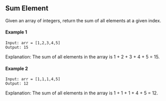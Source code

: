 ## Sum Element

Given an array of integers, return the sum of all elements at a given index.

#### Example 1

```
Input: arr = [1,2,3,4,5]
Output: 15
```
Explanation: The sum of all elements in the array is 1 + 2 + 3 + 4 + 5 = 15.



#### Example 2

```
Input: arr = [1,1,1,4,5]
Output: 12
```

Explanation:
The sum of all elements in the array is 1 + 1 + 1 + 4 + 5 = 12.       